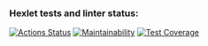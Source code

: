 ### Hexlet tests and linter status:
[![Actions Status](https://github.com/areldin8/java-project-78/actions/workflows/hexlet-check.yml/badge.svg)](https://github.com/areldin8/java-project-78/actions)
[![Maintainability](https://api.codeclimate.com/v1/badges/681fb03684e51d0afafa/maintainability)](https://codeclimate.com/github/areldin8/java-project-78-clone/maintainability)
[![Test Coverage](https://api.codeclimate.com/v1/badges/681fb03684e51d0afafa/test_coverage)](https://codeclimate.com/github/areldin8/java-project-78-clone/test_coverage)
